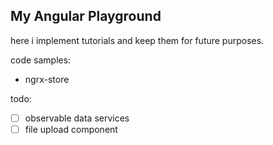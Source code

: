 ## My Angular Playground
here i implement tutorials and keep them for future purposes.

code samples:
- ngrx-store


todo:
- [ ] observable data services
- [ ] file upload component

